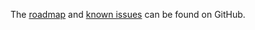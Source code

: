 The
[roadmap](https://github.com/OCA/rest-framework/issues?q=is%3Aopen+is%3Aissue+label%3Aenhancement+label%3Adatamodel)
and
[known issues](https://github.com/OCA/rest-framework/issues?q=is%3Aopen+is%3Aissue+label%3Abug+label%3Adatamodel)
can be found on GitHub.
